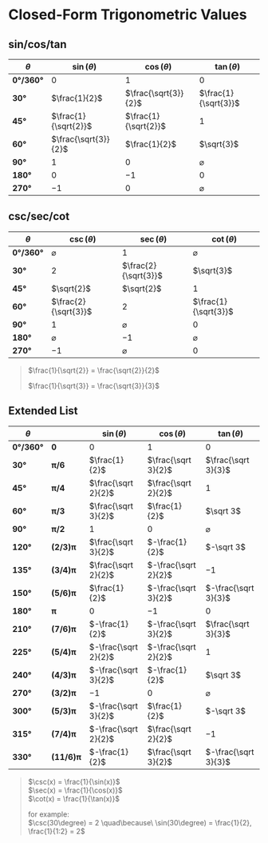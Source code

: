 # Closed-Form Trigonometric Values

## sin/cos/tan

| $\theta$ | $\sin(\theta)$ | $\cos(\theta)$ | $\tan(\theta)$ |
|--|--|--|--|
| **0°/360°** | $0$ | $1$ | $0$ |
| **30°** | $\frac{1}{2}$ | $\frac{\sqrt{3}}{2}$ | $\frac{1}{\sqrt{3}}$ |
| **45°** | $\frac{1}{\sqrt{2}}$ | $\frac{1}{\sqrt{2}}$ | $1$ |
| **60°** | $\frac{\sqrt{3}}{2}$ | $\frac{1}{2}$ | $\sqrt{3}$ |
| **90°** | $1$ | $0$ | $\varnothing$ |
| **180°** | $0$ | $-1$ | $0$ |
| **270°** | $-1$ | $0$ | $\varnothing$ |

## csc/sec/cot

| $\theta$ | $\csc(\theta)$ | $\sec(\theta)$ | $\cot(\theta)$ |
|--|--|--|--|
| **0°/360°** | $\varnothing$ | $1$ | $\varnothing$ |
| **30°** | $2$ | $\frac{2}{\sqrt{3}}$ | $\sqrt{3}$ |
| **45°** | $\sqrt{2}$ | $\sqrt{2}$ | $1$ |
| **60°** | $\frac{2}{\sqrt{3}}$ | $2$ | $\frac{1}{\sqrt{3}}$ |
| **90°** | $1$ | $\varnothing$ | $0$ |
| **180°** | $\varnothing$ | $-1$ | $\varnothing$ |
| **270°** | $-1$ | $\varnothing$ | $0$ |

> $\frac{1}{\sqrt{2}} = \frac{\sqrt{2}}{2}$  
>   
> $\frac{1}{\sqrt{3}} = \frac{\sqrt{3}}{3}$

## Extended List

| $\theta$ | | $\sin(\theta)$ | $\cos(\theta)$ | $\tan(\theta)$ |
|--|--|--|--|--|
| **0°/360°** | **0** | $0$ | $1$ | $0$ |
| **30°** | **π/6** | $\frac{1}{2}$ | $\frac{\sqrt 3}{2}$ | $\frac{\sqrt 3}{3}$ |
| **45°** | **π/4** | $\frac{\sqrt 2}{2}$ | $\frac{\sqrt 2}{2}$ | $1$ |
| **60°** | **π/3** | $\frac{\sqrt 3}{2}$ | $\frac{1}{2}$ | $\sqrt 3$ |
| **90°** | **π/2** | $1$ | $0$ | $\varnothing$ |
| **120°** | **(2/3)π** | $\frac{\sqrt 3}{2}$ | $-\frac{1}{2}$ | $-\sqrt 3$ |
| **135°** | **(3/4)π** | $\frac{\sqrt 2}{2}$ | $-\frac{\sqrt 2}{2}$ | $-1$ |
| **150°** | **(5/6)π** | $\frac{1}{2}$ | $-\frac{\sqrt 3}{2}$ | $-\frac{\sqrt 3}{3}$ |
| **180°** | **π** | $0$ | $-1$ | $0$ |
| **210°** | **(7/6)π** | $-\frac{1}{2}$ | $-\frac{\sqrt 3}{2}$ | $\frac{\sqrt 3}{3}$ |
| **225°** | **(5/4)π** | $-\frac{\sqrt 2}{2}$ | $-\frac{\sqrt 2}{2}$ | $1$ |
| **240°** | **(4/3)π** | $-\frac{\sqrt 3}{2}$ | $-\frac{1}{2}$ | $\sqrt 3$ |
| **270°** | **(3/2)π** | $-1$ | $0$ | $\varnothing$ |
| **300°** | **(5/3)π** | $-\frac{\sqrt 3}{2}$ | $\frac{1}{2}$ | $-\sqrt 3$ |
| **315°** | **(7/4)π** | $-\frac{\sqrt 2}{2}$ | $\frac{\sqrt 2}{2}$ | $-1$ |
| **330°** | **(11/6)π** | $-\frac{1}{2}$ | $\frac{\sqrt 3}{2}$ | $-\frac{\sqrt 3}{3}$ |

> $\csc(x) = \frac{1}{\sin(x)}$  
> $\sec(x) = \frac{1}{\cos(x)}$  
> $\cot(x) = \frac{1}{\tan(x)}$  
>   
> for example:  
> $\csc(30\degree) = 2 \quad\because\  \sin(30\degree) = \frac{1}{2}, \frac{1}{1:2} = 2$
